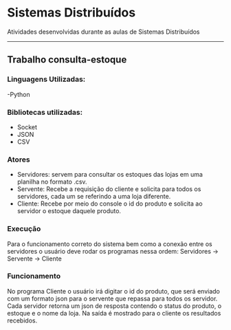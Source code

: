# Sistemas Distribuídos
 Atividades desenvolvidas durante as aulas de Sistemas Distribuídos
 
 --------------------
## Trabalho consulta-estoque
### Linguagens Utilizadas: 
 -Python
 
### Bibliotecas utilizadas: 
- Socket
- JSON
- CSV

### Atores
 - Servidores: servem para consultar os estoques das lojas em uma planilha no formato .csv.
 - Servente: Recebe a requisição do cliente e solicita para todos os servidores, cada um se referindo a uma loja diferente.
 - Cliente: Recebe por meio do console o id do produto e solicita ao servidor o estoque daquele produto.

### Execução
Para o funcionamento correto do sistema bem como a conexão entre os servidores o usuário deve rodar os programas nessa ordem:
Servidores -> Servente -> Cliente

### Funcionamento
No programa Cliente o usuário irá digitar o id do produto, que será enviado com um formato json para o servente que repassa para todos os servidor. Cada servidor retorna um json de resposta contendo o status do produto, o estoque e o nome da loja. Na saída é mostrado para o cliente os resultados recebidos.
